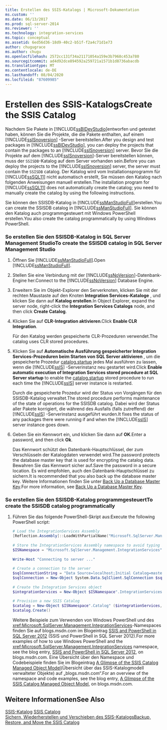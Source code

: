 ```yaml
---
title: Erstellen des SSIS-Katalogs | Microsoft-Dokumentation
ms.custom: ''
ms.date: 06/13/2017
ms.prod: sql-server-2014
ms.reviewer: ''
ms.technology: integration-services
ms.topic: conceptual
ms.assetid: 6ed56d36-18d9-40c2-b51f-f2a4c71d1e73
author: chugugrace
ms.author: chugu
ms.openlocfilehash: 2572cc131f34a21171054a159e3b7968c453a780
ms.sourcegitcommit: ad4d92dce894592a259721a1571b1d8736abacdb
ms.translationtype: MT
ms.contentlocale: de-DE
ms.lasthandoff: 08/04/2020
ms.locfileid: "87609985"
---
```

# <a name="create-the-ssis-catalog"></a><span data-ttu-id="236d2-102">Erstellen des SSIS-Katalogs</span><span class="sxs-lookup"><span data-stu-id="236d2-102">Create the SSIS Catalog</span></span>
  <span data-ttu-id="236d2-103">Nachdem Sie Pakete in [!INCLUDE[ssBIDevStudio](../includes/ssbidevstudio-md.md)]entworfen und getestet haben, können Sie die Projekte, die die Pakete enthalten, auf einem [!INCLUDE[ssISnoversion](../includes/ssisnoversion-md.md)] -Server bereitstellen.</span><span class="sxs-lookup"><span data-stu-id="236d2-103">After you design and test packages in [!INCLUDE[ssBIDevStudio](../includes/ssbidevstudio-md.md)], you can deploy the projects that contain the packages to an [!INCLUDE[ssISnoversion](../includes/ssisnoversion-md.md)] server.</span></span> <span data-ttu-id="236d2-104">Bevor Sie die Projekte auf dem [!INCLUDE[ssISnoversion](../includes/ssisnoversion-md.md)]-Server bereitstellen können, muss der `SSISDB`-Katalog auf dem Server vorhanden sein.</span><span class="sxs-lookup"><span data-stu-id="236d2-104">Before you can deploy the projects to the [!INCLUDE[ssISnoversion](../includes/ssisnoversion-md.md)] server, the server must contain the `SSISDB` catalog.</span></span> <span data-ttu-id="236d2-105">Der Katalog wird vom Installationsprogramm für [!INCLUDE[ssSQL11](../includes/sssql11-md.md)] nicht automatisch erstellt, Sie müssen den Katalog nach folgenden Anweisungen manuell erstellen.</span><span class="sxs-lookup"><span data-stu-id="236d2-105">The installation program for [!INCLUDE[ssSQL11](../includes/sssql11-md.md)] does not automatically create the catalog; you need to manually create the catalog by using the following instructions.</span></span>  
  
 <span data-ttu-id="236d2-106">Sie können den SSISDB-Katalog in [!INCLUDE[ssManStudioFull](../includes/ssmanstudiofull-md.md)]erstellen.</span><span class="sxs-lookup"><span data-stu-id="236d2-106">You can create the SSISDB catalog in [!INCLUDE[ssManStudioFull](../includes/ssmanstudiofull-md.md)].</span></span> <span data-ttu-id="236d2-107">Sie können den Katalog auch programmgesteuert mit Windows PowerShell erstellen.</span><span class="sxs-lookup"><span data-stu-id="236d2-107">You also create the catalog programmatically by using Windows PowerShell.</span></span>  
  
### <a name="to-create-the-ssisdb-catalog-in-sql-server-management-studio"></a><span data-ttu-id="236d2-108">So erstellen Sie den SSISDB-Katalog in SQL Server Management Studio</span><span class="sxs-lookup"><span data-stu-id="236d2-108">To create the SSISDB catalog in SQL Server Management Studio</span></span>  
  
1.  <span data-ttu-id="236d2-109">Öffnen Sie [!INCLUDE[ssManStudioFull](../includes/ssmanstudiofull-md.md)].</span><span class="sxs-lookup"><span data-stu-id="236d2-109">Open [!INCLUDE[ssManStudioFull](../includes/ssmanstudiofull-md.md)].</span></span>  
  
2.  <span data-ttu-id="236d2-110">Stellen Sie eine Verbindung mit der [!INCLUDE[ssNoVersion](../includes/ssnoversion-md.md)]-Datenbank-Engine her.</span><span class="sxs-lookup"><span data-stu-id="236d2-110">Connect to the [!INCLUDE[ssNoVersion](../includes/ssnoversion-md.md)] Database Engine.</span></span>  
  
3.  <span data-ttu-id="236d2-111">Erweitern Sie im Objekt-Explorer den Serverknoten, klicken Sie mit der rechten Maustaste auf den Knoten **Integration Services-Kataloge** , und klicken Sie dann auf **Katalog erstellen**.</span><span class="sxs-lookup"><span data-stu-id="236d2-111">In Object Explorer, expand the server node, right-click the **Integration Services Catalogs** node, and then click **Create Catalog**.</span></span>  
  
4.  <span data-ttu-id="236d2-112">Klicken Sie auf **CLR-Integration aktivieren**.</span><span class="sxs-lookup"><span data-stu-id="236d2-112">Click **Enable CLR Integration**.</span></span>  
  
     <span data-ttu-id="236d2-113">Für den Katalog werden gespeicherte CLR-Prozeduren verwendet.</span><span class="sxs-lookup"><span data-stu-id="236d2-113">The catalog uses CLR stored procedures.</span></span>  
  
5.  <span data-ttu-id="236d2-114">Klicken Sie auf **Automatische Ausführung gespeicherter Integration Services-Prozeduren beim Starten von SQL Server aktivieren** , um die gespeicherte Prozedur [catalog.startup](/sql/integration-services/system-stored-procedures/catalog-startup) jedes Mal ausführen zu lassen, wenn die [!INCLUDE[ssIS](../includes/ssis-md.md)] -Serverinstanz neu gestartet wird.</span><span class="sxs-lookup"><span data-stu-id="236d2-114">Click **Enable automatic execution of Integration Services stored procedure at SQL Server startup** to enable the [catalog.startup](/sql/integration-services/system-stored-procedures/catalog-startup) stored procedure to run each time the [!INCLUDE[ssIS](../includes/ssis-md.md)] server instance is restarted.</span></span>  
  
     <span data-ttu-id="236d2-115">Durch die gespeicherte Prozedur wird der Status von Vorgängen für den SSISDB-Katalog verwaltet.</span><span class="sxs-lookup"><span data-stu-id="236d2-115">The stored procedure performs maintenance of the state of operations for the SSISDB catalog.</span></span> <span data-ttu-id="236d2-116">Dabei wird der Status aller Pakete korrigiert, die während des Ausfalls (falls zutreffend) der [!INCLUDE[ssIS](../includes/ssis-md.md)] -Serverinstanz ausgeführt wurden.</span><span class="sxs-lookup"><span data-stu-id="236d2-116">It fixes the status of any packages there were running if and when the [!INCLUDE[ssIS](../includes/ssis-md.md)] server instance goes down.</span></span>  
  
6.  <span data-ttu-id="236d2-117">Geben Sie ein Kennwort ein, und klicken Sie dann auf **OK**.</span><span class="sxs-lookup"><span data-stu-id="236d2-117">Enter a password, and then click **Ok**.</span></span>  
  
     <span data-ttu-id="236d2-118">Das Kennwort schützt den Datenbank-Hauptschlüssel, der zum Verschlüsseln der Katalogdaten verwendet wird.</span><span class="sxs-lookup"><span data-stu-id="236d2-118">The password protects the database master key that is used for encrypting the catalog data.</span></span> <span data-ttu-id="236d2-119">Bewahren Sie das Kennwort sicher auf.</span><span class="sxs-lookup"><span data-stu-id="236d2-119">Save the password in a secure location.</span></span> <span data-ttu-id="236d2-120">Es wird empfohlen, auch den Datenbank-Hauptschlüssel zu sichern.</span><span class="sxs-lookup"><span data-stu-id="236d2-120">It is recommended that you also back up the database master key.</span></span> <span data-ttu-id="236d2-121">Weitere Informationen finden Sie unter [Back Up a Database Master Key](../relational-databases/security/encryption/back-up-a-database-master-key.md).</span><span class="sxs-lookup"><span data-stu-id="236d2-121">For more information, see [Back Up a Database Master Key](../relational-databases/security/encryption/back-up-a-database-master-key.md).</span></span>  
  
### <a name="to-create-the-ssisdb-catalog-programmatically"></a><span data-ttu-id="236d2-122">So erstellen Sie den SSISDB-Katalog programmgesteuert</span><span class="sxs-lookup"><span data-stu-id="236d2-122">To create the SSISDB catalog programmatically</span></span>  
  
1.  <span data-ttu-id="236d2-123">Führen Sie das folgende PowerShell-Skript aus:</span><span class="sxs-lookup"><span data-stu-id="236d2-123">Execute the following PowerShell script:</span></span>  
  
    ```powershell
    # Load the IntegrationServices Assembly  
    [Reflection.Assembly]::LoadWithPartialName("Microsoft.SqlServer.Management.IntegrationServices")  
  
    # Store the IntegrationServices Assembly namespace to avoid typing it every time  
    $ISNamespace = "Microsoft.SqlServer.Management.IntegrationServices"  
  
    Write-Host "Connecting to server ..."  
  
    # Create a connection to the server  
    $sqlConnectionString = "Data Source=localhost;Initial Catalog=master;Integrated Security=SSPI;"  
    $sqlConnection = New-Object System.Data.SqlClient.SqlConnection $sqlConnectionString  
  
    # Create the Integration Services object  
    $integrationServices = New-Object $ISNamespace".IntegrationServices" $sqlConnection  
  
    # Provision a new SSIS Catalog  
    $catalog = New-Object $ISNamespace".Catalog" ($integrationServices, "SSISDB", "P@assword1")  
    $catalog.Create()
    ```  
  
     <span data-ttu-id="236d2-124">Weitere Beispiele zum Verwenden von Windows PowerShell und des <xref:Microsoft.SqlServer.Management.IntegrationServices>-Namespaces finden Sie auf blogs.msdn.com im Blogeintrag [SSIS and PowerShell in SQL Server 2012](https://go.microsoft.com/fwlink/?LinkId=242539) (SSIS und PowerShell in SQL Server 2012).</span><span class="sxs-lookup"><span data-stu-id="236d2-124">For more examples of how to use Windows PowerShell and the <xref:Microsoft.SqlServer.Management.IntegrationServices> namespace, see the blog entry, [SSIS and PowerShell in SQL Server 2012](https://go.microsoft.com/fwlink/?LinkId=242539), on blogs.msdn.com.</span></span> <span data-ttu-id="236d2-125">Eine Übersicht über den Namespace und Codebeispiele finden Sie im Blogeintrag [A Glimpse of the SSIS Catalog Managed Object Model](https://techcommunity.microsoft.com/t5/sql-server-integration-services/a-glimpse-of-the-ssis-catalog-managed-object-model/ba-p/387892)(Übersicht über das SSIS-Katalogmodell verwalteter Objekte) auf „blogs.msdn.com“.</span><span class="sxs-lookup"><span data-stu-id="236d2-125">For an overview of the namespace and code examples, see the blog entry, [A Glimpse of the SSIS Catalog Managed Object Model](https://techcommunity.microsoft.com/t5/sql-server-integration-services/a-glimpse-of-the-ssis-catalog-managed-object-model/ba-p/387892), on blogs.msdn.com.</span></span>  
  
## <a name="see-also"></a><span data-ttu-id="236d2-126">Weitere Informationen</span><span class="sxs-lookup"><span data-stu-id="236d2-126">See Also</span></span>  
 <span data-ttu-id="236d2-127">[SSIS-Katalog](catalog/ssis-catalog.md) </span><span class="sxs-lookup"><span data-stu-id="236d2-127">[SSIS Catalog](catalog/ssis-catalog.md) </span></span>  
 [<span data-ttu-id="236d2-128">Sichern, Wiederherstellen und Verschieben des SSIS-Katalogs</span><span class="sxs-lookup"><span data-stu-id="236d2-128">Backup, Restore, and Move the SSIS Catalog</span></span>](../../2014/integration-services/backup-restore-and-move-the-ssis-catalog.md)  
